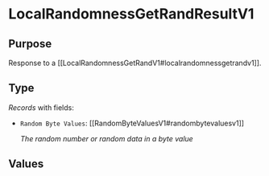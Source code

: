 # LocalRandomnessGetRandResultV1

## Purpose

<!-- --8<-- [start:purpose] -->
Response to a [[LocalRandomnessGetRandV1#localrandomnessgetrandv1]].

<!-- --8<-- [end:purpose] -->

## Type

<!-- --8<-- [start:type] -->
<div class="type" markdown>

*Records* with fields:
- `Random Byte Values`: [[RandomByteValuesV1#randombytevaluesv1]]

  *The random number or random data in a byte value*

</div>
<!-- --8<-- [end:type] -->

## Values

